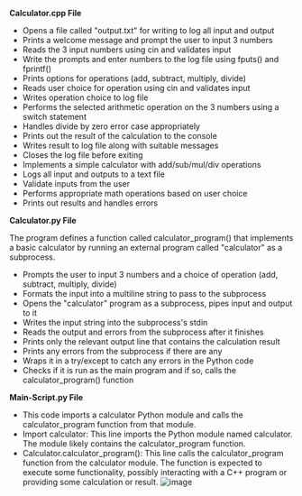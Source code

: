 **Calculator.cpp File**

- Opens a file called "output.txt" for writing to log all input and output
- Prints a welcome message and prompt the user to input 3 numbers
- Reads the 3 input numbers using cin and validates input
- Write the prompts and enter numbers to the log file using fputs() and fprintf()
- Prints options for operations (add, subtract, multiply, divide)
- Reads user choice for operation using cin and validates input
- Writes operation choice to log file
- Performs the selected arithmetic operation on the 3 numbers using a switch statement
- Handles divide by zero error case appropriately
- Prints out the result of the calculation to the console
- Writes result to log file along with suitable messages
- Closes the log file before exiting
- Implements a simple calculator with add/sub/mul/div operations
- Logs all input and outputs to a text file
- Validate inputs from the user
- Performs appropriate math operations based on user choice
- Prints out results and handles errors


**Calculator.py File**

The program defines a function called calculator_program() that implements a basic calculator by running an external program called "calculator" as a subprocess.

- Prompts the user to input 3 numbers and a choice of operation (add, subtract, multiply, divide)
- Formats the input into a multiline string to pass to the subprocess
- Opens the "calculator" program as a subprocess, pipes input and output to it
- Writes the input string into the subprocess's stdin
- Reads the output and errors from the subprocess after it finishes
- Prints only the relevant output line that contains the calculation result
- Prints any errors from the subprocess if there are any
- Wraps it in a try/except to catch any errors in the Python code
- Checks if it is run as the main program and if so, calls the calculator_program() function

**Main-Script.py File**

- This code imports a calculator Python module and calls the calculator_program function from that module. 
- Import calculator: This line imports the Python module named calculator. The module likely contains the calculator_program function.
- Calculator.calculator_program(): This line calls the calculator_program function from the calculator module. The function is expected to execute some functionality, possibly interacting with a C++ program or providing some calculation or result.
![image](https://github.com/shivaws/Python_project/assets/83856682/83ce1e0c-7f59-4ee0-946d-43e9d658fd47)

